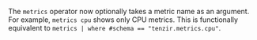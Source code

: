 The `metrics` operator now optionally takes a metric name as an argument. For
example, `metrics cpu` shows only CPU metrics. This is functionally equivalent
to `metrics | where #schema == "tenzir.metrics.cpu"`.
